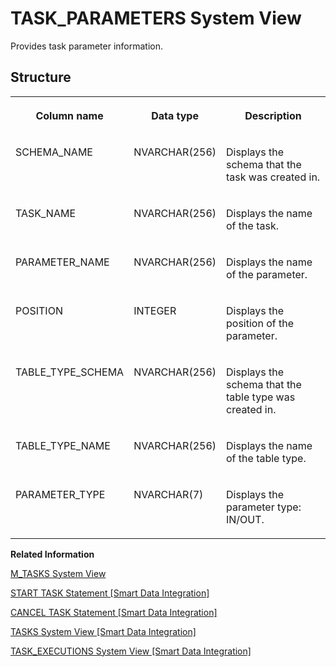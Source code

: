 <!-- loio0853c4b8745e46e29e078f96de713844 -->

# TASK\_PARAMETERS System View

Provides task parameter information.



<a name="loio0853c4b8745e46e29e078f96de713844__section_jvp_jmk_vhb"/>

## Structure


<table>
<tr>
<th valign="top">

Column name



</th>
<th valign="top">

Data type



</th>
<th valign="top">

Description



</th>
</tr>
<tr>
<td valign="top">

SCHEMA\_NAME



</td>
<td valign="top">

NVARCHAR\(256\)



</td>
<td valign="top">

Displays the schema that the task was created in.



</td>
</tr>
<tr>
<td valign="top">

TASK\_NAME



</td>
<td valign="top">

NVARCHAR\(256\)



</td>
<td valign="top">

Displays the name of the task.



</td>
</tr>
<tr>
<td valign="top">

PARAMETER\_NAME



</td>
<td valign="top">

NVARCHAR\(256\)



</td>
<td valign="top">

Displays the name of the parameter.



</td>
</tr>
<tr>
<td valign="top">

POSITION



</td>
<td valign="top">

INTEGER



</td>
<td valign="top">

Displays the position of the parameter.



</td>
</tr>
<tr>
<td valign="top">

TABLE\_TYPE\_SCHEMA



</td>
<td valign="top">

NVARCHAR\(256\)



</td>
<td valign="top">

Displays the schema that the table type was created in.



</td>
</tr>
<tr>
<td valign="top">

TABLE\_TYPE\_NAME



</td>
<td valign="top">

NVARCHAR\(256\)



</td>
<td valign="top">

Displays the name of the table type.



</td>
</tr>
<tr>
<td valign="top">

PARAMETER\_TYPE



</td>
<td valign="top">

NVARCHAR\(7\)



</td>
<td valign="top">

Displays the parameter type: IN/OUT.



</td>
</tr>
</table>

**Related Information**  


[M\_TASKS System View](../022-Monitoring-Views/m-tasks-system-view-5c8f947.md "Provides task monitoring information.")

[START TASK Statement \[Smart Data Integration\]](https://help.sap.com/viewer/7952ef28a6914997abc01745fef1b607/latest/en-US/f78c65499ce442219b4a302f32b5138d.html)

[CANCEL TASK Statement \[Smart Data Integration\]](https://help.sap.com/viewer/7952ef28a6914997abc01745fef1b607/latest/en-US/ea04faaf80ab41c789e72d61ab8f2056.html)

[TASKS System View \[Smart Data Integration\]](https://help.sap.com/viewer/7952ef28a6914997abc01745fef1b607/latest/en-US/60bcc7bbd2ad4fc1bb803d6926b65078.html)

[TASK\_EXECUTIONS System View \[Smart Data Integration\]](https://help.sap.com/viewer/7952ef28a6914997abc01745fef1b607/latest/en-US/2f66757d38a047b793f7041f2b1f6750.html)

